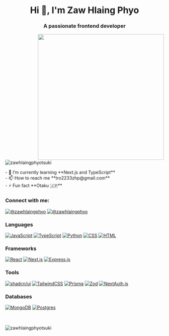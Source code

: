 <h1 align="center">Hi 👋, I'm Zaw Hlaing Phyo</h1> 
<h3 align="center">A passionate frontend developer</h3>
<img align="right" alt"Akane Kurokawa" width="400" src="https://media1.tenor.com/m/DQTx0EdSdX8AAAAC/akane-kurokawa-kurokawa-akane.gif">
<p align="left"> <img src="https://komarev.com/ghpvc/?username=zawhlaingphyotsuki&label=Profile%20views&color=0e75b6&style=flat" alt="zawhlaingphyotsuki" /> </p>
- 🌱 I’m currently learning **Next.js and TypeScript** <br>
- 📫 How to reach me **tro2233zhp@gmail.com** <br>
- ⚡ Fun fact **Otaku 🇯🇵** <br>
<h3 align="left">Connect with me:</h3>
<p align="left">
<p > <a href="https://twitter.com/@zawhlaingphyo" target="blank"><img src="https://img.shields.io/badge/X-%23000000.svg?style=for-the-badge&logo=X&logoColor=white" alt="@zawhlaingphyo" /></a> <a href="https://www.facebook.com/ZawHlaingPhyo.23" target="blank"><img src="https://img.shields.io/badge/Facebook-%231877F2.svg?style=for-the-badge&logo=Facebook&logoColor=white" alt="@zawhlaingphyo" /></a> </p>
</p>
<h3 align="left">Languages</h3>

[![JavaScript](https://img.shields.io/badge/JavaScript-F7DF1E?logo=javascript&logoColor=000)](#)
[![TypeScript](https://img.shields.io/badge/TypeScript-3178C6?logo=typescript&logoColor=fff)](#)
[![Python](https://img.shields.io/badge/Python-3776AB?logo=python&logoColor=fff)](#)
[![CSS](https://img.shields.io/badge/CSS-1572B6?logo=css3&logoColor=fff)](#)
[![HTML](https://img.shields.io/badge/HTML-%23E34F26.svg?logo=html5&logoColor=white)](#)
<br/>

<h3 align="left">Frameworks</h3>

[![React](https://img.shields.io/badge/React-%2320232a.svg?logo=react&logoColor=%2361DAFB)](#)
[![Next.js](https://img.shields.io/badge/Next.js-black?logo=next.js&logoColor=white)](#)
[![Express.js](https://img.shields.io/badge/Express.js-%23404d59.svg?logo=express&logoColor=%2361DAFB)](#)
<br/>

<h3 align="left">Tools</h3>

[![shadcn/ui](https://img.shields.io/badge/shadcn%2Fui-000?logo=shadcnui&logoColor=fff)](#)
[![TailwindCSS](https://img.shields.io/badge/Tailwind%20CSS-%2338B2AC.svg?logo=tailwind-css&logoColor=white)](#)
[![Prisma](https://img.shields.io/badge/Prisma-2D3748?logo=prisma&logoColor=white)](#)
[![Zod](https://img.shields.io/badge/Zod-2D3748?logo=zod&logoColor=white)](#)
[![NextAuth.js](https://img.shields.io/badge/NextAuth.js-000000?logo=next.js&logoColor=white)](#)
<br/>

<h3 align="left">Databases</h3>

[![MongoDB](https://img.shields.io/badge/MongoDB-%234ea94b.svg?logo=mongodb&logoColor=white)](#)
[![Postgres](https://img.shields.io/badge/Postgres-%23316192.svg?logo=postgresql&logoColor=white)](#)
<br/><br/><br/>

<p><img align="left" src="https://github-readme-stats.vercel.app/api/top-langs?username=zawhlaingphyotsuki&show_icons=true&locale=en&layout=compact" alt="zawhlaingphyotsuki" /></p>


